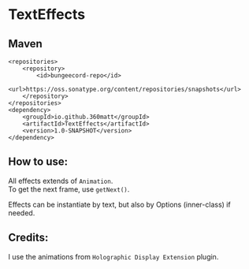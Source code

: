 # TextEffects

## Maven  
```
<repositories>
    <repository>
        <id>bungeecord-repo</id>
        <url>https://oss.sonatype.org/content/repositories/snapshots</url>
    </repository>
</repositories>
<dependency>
    <groupId>io.github.360matt</groupId>
    <artifactId>TextEffects</artifactId>
    <version>1.0-SNAPSHOT</version>
</dependency>
```

## How to use:  
All effects extends of ``Animation``.  
To get the next frame, use ``getNext()``.  
  
Effects can be instantiate by text, but also by Options (inner-class) if needed.  

## Credits:  
I use the animations from ``Holographic Display Extension`` plugin.
